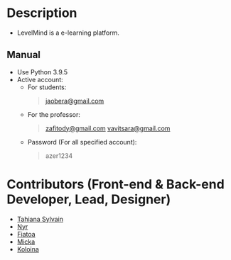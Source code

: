 # Description
- LevelMind is a e-learning platform.
  
## Manual 
- Use Python 3.9.5
- Active account:
  - For students:
    > jaobera@gmail.com
  - For the professor:
    > zafitody@gmail.com
    > vavitsara@gmail.com
  - Password (For all specified account):
    > azer1234

# Contributors (Front-end & Back-end Developer, Lead, Designer)
- [Tahiana Sylvain](https://github.com/TahianSylvain)
- [Nyr](https://github.com/Manamahefa)
- [Fiatoa](https://github.com/foulburst)
- [Micka](https://github.com/ando-micka)
- [Koloina](https://github.com/koulienathalie)
